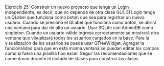 Ejercicio 25:
Construir un nuevo proyecto que tenga un Login independiente, es decir, que no dependa de otra clase GUI.
El Login tenga un QLabel que funciona como botón que sea para registrar un nuevo usuario.
Cuando se presiona el QLabel que funciona como botón, se abrirá una ventana para dar de alta un usuario.
Usar SQLite con AdminDB como singleton.
Cuando un usuario válido ingresa correctamente se mostrará otra ventana que visualizará todos los usuarios cargados en la base.
Para la visualización de los usuarios se puede usar QTreeWidget. Agregar la funcionalidad para que en esta misma ventana se puedan editar los campos como si fuera una planilla tipo excel.
Seguir las recomendaciones que se comentaron durante el dictado de clases para construir las clases.
